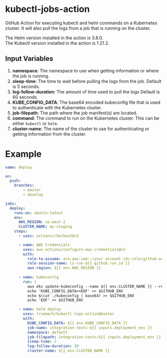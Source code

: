 # kubectl-jobs-action

GitHub Action for executing kubectl and helm commands on a Kubernetes cluster.
It will also pull the logs from a job that is running on the cluster.

The Helm version installed in the action is 3.8.0. <br />
The Kubectl version installed in the action is 1.21.2.

## Input Variables
1. **namespace**: The namespace to use when getting information or where the job is running.
2. **sleep-time**: The time to wait before pulling the logs from the job. Default is 5 seconds.
3. **log-follow-duration**: The amount of time used to pull the logs Default is 60 seconds.
4. **KUBE_CONFIG_DATA**: The base64 encoded kubeconfig file that is used to authenticate with the Kubernetes cluster.
5. **job-filepath**: The path where the job manifest(s) are located.
6. **command**: The command to run on the Kubernetes cluster. This can be either `kubectl` or `helm`.
7. **cluster-name**: The name of the cluster to use for authenticating or getting information from the cluster.


# Example
```yaml
name: deploy

on:
  push:
    branches:
        - master
        - develop

jobs:
  deploy:
    runs-on: ubuntu-latest
    env:
      AWS_REGION: us-west-2
      CLUSTER_NAME: my-staging
    steps:
      - uses: actions/checkout@v3

      - name: AWS Credentials
        uses: aws-actions/configure-aws-credentials@v3
        with:
          role-to-assume: arn:aws:iam::<your account id>:role/github-actions
          role-session-name: ci-run-${{ github.run_id }}
          aws-region: ${{ env.AWS_REGION }}
      
      - name: kubeconfig
        run: |
          aws eks update-kubeconfig --name ${{ env.CLUSTER_NAME }} --region ${{ env.AWS_REGION }}  --kubeconfig ./kubeconfig
          echo 'KUBE_CONFIG_DATA<<EOF' >> $GITHUB_ENV
          echo $(cat ./kubeconfig | base64) >> $GITHUB_ENV
          echo 'EOF' >> $GITHUB_ENV

      - name: helm deploy
        uses: truemark/kubectl-logs-action@master
        with:
          KUBE_CONFIG_DATA: ${{ env.KUBE_CONFIG_DATA }}
          job-name: integration-tests-${{ inputs.deployment_env }}
          namespace: default
          job-filepath: integration-tests/${{ inputs.deployment_env }}
          sleep-time: 2
          log-follow-duration: 30
          cluster-name: ${{ env.CLUSTER_NAME }}
```
